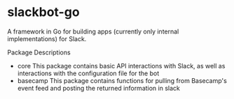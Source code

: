 # slackbot-go

A framework in Go for building apps (currently only internal implementations) for Slack.

Package Descriptions
* core
This package contains basic API interactions with Slack, as well as interactions with the configuration file for the bot
* basecamp
This package contains functions for pulling from Basecamp's event feed and posting the returned information in slack
